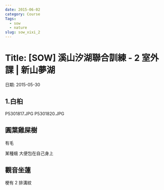 ```yaml
---
date: 2015-06-02
category: Course
Tags:
  - sow
  - nature
slug: sow_xixi_2
---
```


# Title: [SOW] 溪山汐湖聯合訓練 - 2 室外課 | 新山夢湖

日期: 2015-05-30

## 1.白桕

P5301817.JPG
P5301820.JPG

## 圓葉雞屎樹

有毛

某種蛾 大便包在自己身上



## 觀音坐蓮

梗有 2 排溝紋
